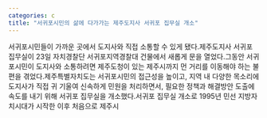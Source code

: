 ```yaml
---
categories: c
title: "서귀포시민의 삶에 다가가는 제주도지사 서귀포 집무실 개소"
---
```

서귀포시민들이 가까운 곳에서 도지사와 직접 소통할 수 있게 됐다.제주도지사 서귀포 집무실이 23일 자치경찰단 서귀포지역경찰대 건물에서 새롭게 문을 열었다.그동안 서귀포시민이 도지사와 소통하려면 제주도청이 있는 제주시까지 먼 거리를 이동해야 하는 불편을 겪었다.제주특별자치도는 서귀포시민의 접근성을 높이고, 지역 내 다양한 목소리에 도지사가 직접 귀 기울여 신속하게 민원을 처리하면서, 필요한 정책과 해결방안 도출에 속도를 내기 위해 서귀포 집무실을 개소했다.서귀포 집무실 개소로 1995년 민선 지방자치시대가 시작한 이후 처음으로 제주시